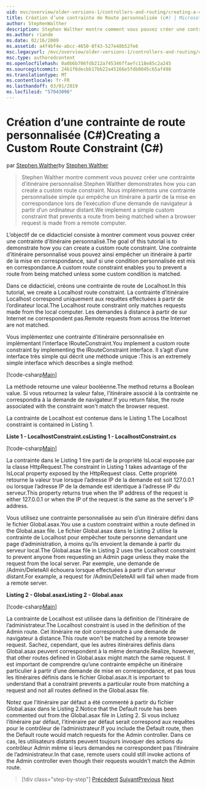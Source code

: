```yaml
---
uid: mvc/overview/older-versions-1/controllers-and-routing/creating-a-custom-route-constraint-cs
title: Création d’une contrainte de Route personnalisée (c#) | Microsoft Docs
author: StephenWalther
description: Stephen Walther montre comment vous pouvez créer une contrainte d’itinéraire personnalisé. Nous implémentons un simple contrainte personnalisée qui empêche un itinéraire mis en correspondance w...
ms.author: riande
ms.date: 02/16/2009
ms.assetid: a4f4bf4e-abcc-4650-8f43-527e48b52fe6
msc.legacyurl: /mvc/overview/older-versions-1/controllers-and-routing/creating-a-custom-route-constraint-cs
msc.type: authoredcontent
ms.openlocfilehash: 0a0b6b706fdb212a745346ffaefc118e85c2a245
ms.sourcegitcommit: 24b1f6decbb17bb22a45166e5fdb0845c65af498
ms.translationtype: MT
ms.contentlocale: fr-FR
ms.lasthandoff: 03/01/2019
ms.locfileid: "57043096"
---
```

<a name="creating-a-custom-route-constraint-c"></a><span data-ttu-id="544ef-104">Création d’une contrainte de route personnalisée (C#)</span><span class="sxs-lookup"><span data-stu-id="544ef-104">Creating a Custom Route Constraint (C#)</span></span>
====================
<span data-ttu-id="544ef-105">par [Stephen Walther](https://github.com/StephenWalther)</span><span class="sxs-lookup"><span data-stu-id="544ef-105">by [Stephen Walther](https://github.com/StephenWalther)</span></span>

> <span data-ttu-id="544ef-106">Stephen Walther montre comment vous pouvez créer une contrainte d’itinéraire personnalisé.</span><span class="sxs-lookup"><span data-stu-id="544ef-106">Stephen Walther demonstrates how you can create a custom route constraint.</span></span> <span data-ttu-id="544ef-107">Nous implémentons une contrainte personnalisée simple qui empêche un itinéraire à partir de la mise en correspondance lors de l’exécution d’une demande de navigateur à partir d’un ordinateur distant.</span><span class="sxs-lookup"><span data-stu-id="544ef-107">We implement a simple custom constraint that prevents a route from being matched when a browser request is made from a remote computer.</span></span>


<span data-ttu-id="544ef-108">L’objectif de ce didacticiel consiste à montrer comment vous pouvez créer une contrainte d’itinéraire personnalisé.</span><span class="sxs-lookup"><span data-stu-id="544ef-108">The goal of this tutorial is to demonstrate how you can create a custom route constraint.</span></span> <span data-ttu-id="544ef-109">Une contrainte d’itinéraire personnalisé vous pouvez ainsi empêcher un itinéraire à partir de la mise en correspondance, sauf si une condition personnalisée est mis en correspondance.</span><span class="sxs-lookup"><span data-stu-id="544ef-109">A custom route constraint enables you to prevent a route from being matched unless some custom condition is matched.</span></span>

<span data-ttu-id="544ef-110">Dans ce didacticiel, créons une contrainte de route de Localhost.</span><span class="sxs-lookup"><span data-stu-id="544ef-110">In this tutorial, we create a Localhost route constraint.</span></span> <span data-ttu-id="544ef-111">La contrainte d’itinéraire Localhost correspond uniquement aux requêtes effectuées à partir de l’ordinateur local.</span><span class="sxs-lookup"><span data-stu-id="544ef-111">The Localhost route constraint only matches requests made from the local computer.</span></span> <span data-ttu-id="544ef-112">Les demandes à distance à partir de sur Internet ne correspondent pas.</span><span class="sxs-lookup"><span data-stu-id="544ef-112">Remote requests from across the Internet are not matched.</span></span>

<span data-ttu-id="544ef-113">Vous implémentez une contrainte d’itinéraire personnalisée en implémentant l’interface IRouteConstraint.</span><span class="sxs-lookup"><span data-stu-id="544ef-113">You implement a custom route constraint by implementing the IRouteConstraint interface.</span></span> <span data-ttu-id="544ef-114">Il s’agit d’une interface très simple qui décrit une méthode unique :</span><span class="sxs-lookup"><span data-stu-id="544ef-114">This is an extremely simple interface which describes a single method:</span></span>

[!code-csharp[Main](creating-a-custom-route-constraint-cs/samples/sample1.cs)]

<span data-ttu-id="544ef-115">La méthode retourne une valeur booléenne.</span><span class="sxs-lookup"><span data-stu-id="544ef-115">The method returns a Boolean value.</span></span> <span data-ttu-id="544ef-116">Si vous retournez la valeur false, l’itinéraire associé à la contrainte ne correspondra à la demande de navigateur.</span><span class="sxs-lookup"><span data-stu-id="544ef-116">If you return false, the route associated with the constraint won't match the browser request.</span></span>

<span data-ttu-id="544ef-117">La contrainte de Localhost est contenue dans le Listing 1.</span><span class="sxs-lookup"><span data-stu-id="544ef-117">The Localhost constraint is contained in Listing 1.</span></span>

<span data-ttu-id="544ef-118">**Liste 1 - LocalhostConstraint.cs**</span><span class="sxs-lookup"><span data-stu-id="544ef-118">**Listing 1 - LocalhostConstraint.cs**</span></span>

[!code-csharp[Main](creating-a-custom-route-constraint-cs/samples/sample2.cs)]

<span data-ttu-id="544ef-119">La contrainte dans le Listing 1 tire parti de la propriété IsLocal exposée par la classe HttpRequest.</span><span class="sxs-lookup"><span data-stu-id="544ef-119">The constraint in Listing 1 takes advantage of the IsLocal property exposed by the HttpRequest class.</span></span> <span data-ttu-id="544ef-120">Cette propriété retourne la valeur true lorsque l’adresse IP de la demande est soit 127.0.0.1 ou lorsque l’adresse IP de la demande est identique à l’adresse IP du serveur.</span><span class="sxs-lookup"><span data-stu-id="544ef-120">This property returns true when the IP address of the request is either 127.0.0.1 or when the IP of the request is the same as the server's IP address.</span></span>

<span data-ttu-id="544ef-121">Vous utilisez une contrainte personnalisée au sein d’un itinéraire défini dans le fichier Global.asax.</span><span class="sxs-lookup"><span data-stu-id="544ef-121">You use a custom constraint within a route defined in the Global.asax file.</span></span> <span data-ttu-id="544ef-122">Le fichier Global.asax dans le Listing 2 utilise la contrainte de Localhost pour empêcher toute personne demandant une page d’administration, à moins qu’ils envoient la demande à partir du serveur local.</span><span class="sxs-lookup"><span data-stu-id="544ef-122">The Global.asax file in Listing 2 uses the Localhost constraint to prevent anyone from requesting an Admin page unless they make the request from the local server.</span></span> <span data-ttu-id="544ef-123">Par exemple, une demande de /Admin/DeleteAll échouera lorsque effectuées à partir d’un serveur distant.</span><span class="sxs-lookup"><span data-stu-id="544ef-123">For example, a request for /Admin/DeleteAll will fail when made from a remote server.</span></span>

<span data-ttu-id="544ef-124">**Listing 2 - Global.asax**</span><span class="sxs-lookup"><span data-stu-id="544ef-124">**Listing 2 - Global.asax**</span></span>

[!code-csharp[Main](creating-a-custom-route-constraint-cs/samples/sample3.cs)]

<span data-ttu-id="544ef-125">La contrainte de Localhost est utilisée dans la définition de l’itinéraire de l’administrateur.</span><span class="sxs-lookup"><span data-stu-id="544ef-125">The Localhost constraint is used in the definition of the Admin route.</span></span> <span data-ttu-id="544ef-126">Cet itinéraire ne doit correspondre à une demande de navigateur à distance.</span><span class="sxs-lookup"><span data-stu-id="544ef-126">This route won't be matched by a remote browser request.</span></span> <span data-ttu-id="544ef-127">Sachez, cependant, que les autres itinéraires définis dans Global.asax peuvent correspondent à la même demande.</span><span class="sxs-lookup"><span data-stu-id="544ef-127">Realize, however, that other routes defined in Global.asax might match the same request.</span></span> <span data-ttu-id="544ef-128">Il est important de comprendre qu’une contrainte empêche un itinéraire particulier à partir d’une demande de mise en correspondance, et pas tous les itinéraires définis dans le fichier Global.asax.</span><span class="sxs-lookup"><span data-stu-id="544ef-128">It is important to understand that a constraint prevents a particular route from matching a request and not all routes defined in the Global.asax file.</span></span>

<span data-ttu-id="544ef-129">Notez que l’itinéraire par défaut a été commenté à partir du fichier Global.asax dans le Listing 2.</span><span class="sxs-lookup"><span data-stu-id="544ef-129">Notice that the Default route has been commented out from the Global.asax file in Listing 2.</span></span> <span data-ttu-id="544ef-130">Si vous incluez l’itinéraire par défaut, l’itinéraire par défaut serait correspond aux requêtes pour le contrôleur de l’administrateur.</span><span class="sxs-lookup"><span data-stu-id="544ef-130">If you include the Default route, then the Default route would match requests for the Admin controller.</span></span> <span data-ttu-id="544ef-131">Dans ce cas, les utilisateurs distants peuvent toujours invoquer des actions du contrôleur Admin même si leurs demandes ne correspondent pas l’itinéraire de l’administrateur.</span><span class="sxs-lookup"><span data-stu-id="544ef-131">In that case, remote users could still invoke actions of the Admin controller even though their requests wouldn't match the Admin route.</span></span>

> [!div class="step-by-step"]
> <span data-ttu-id="544ef-132">[Précédent](creating-a-route-constraint-cs.md)
> [Suivant](asp-net-mvc-controller-overview-vb.md)</span><span class="sxs-lookup"><span data-stu-id="544ef-132">[Previous](creating-a-route-constraint-cs.md)
[Next](asp-net-mvc-controller-overview-vb.md)</span></span>
